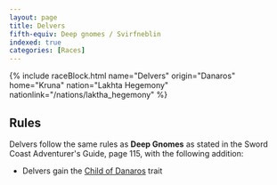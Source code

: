```yaml
---
layout: page
title: Delvers
fifth-equiv: Deep gnomes / Svirfneblin
indexed: true
categories: [Races]
---
```


{% include raceBlock.html name="Delvers" origin="Danaros" home="Kruna" nation="Lakhta Hegemony" nationlink="/nations/laktha_hegemony" %}

## Rules

Delvers follow the same rules as **Deep Gnomes** as stated in the Sword Coast Adventurer's Guide, page 115, with the following addition:

- Delvers gain the [Child of Danaros](/rules/child_of_danaros) trait
